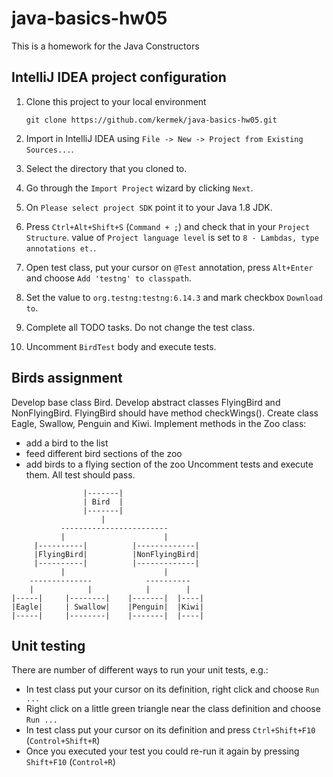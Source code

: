 # java-basics-hw05

This is a homework for the Java Constructors

## IntelliJ IDEA project configuration
1. Clone this project to your local environment

    ```git clone https://github.com/kermek/java-basics-hw05.git``` 
2. Import in IntelliJ IDEA using `File -> New -> Project from Existing Sources...`.
3. Select the directory that you cloned to.
4. Go through the `Import Project` wizard by clicking `Next`.
5. On `Please select project SDK` point it to your Java 1.8 JDK.
6. Press `Ctrl+Alt+Shift+S` (`Command + ;`) and check that in your `Project Structure`.
    value of `Project language level` is set to `8 - Lambdas, type annotations et.`.
7. Open test class, put your cursor on `@Test` annotation, press `Alt+Enter` 
    and choose `Add 'testng' to classpath`.  
8. Set the value to `org.testng:testng:6.14.3` and mark checkbox `Download to`.
9. Complete all TODO tasks. Do not change the test class.
10. Uncomment `BirdTest` body and execute tests. 


## Birds assignment

Develop base class Bird.
Develop abstract classes FlyingBird and NonFlyingBird.
FlyingBird should have method checkWings().
Create class Eagle, Swallow, Penguin and Kiwi. 
Implement methods in the Zoo class:
 - add a bird to the list
 - feed different bird sections of the zoo
 - add birds to a flying section of the zoo
Uncomment tests and execute them.
All test should pass.
```text
                |-------|
                | Bird  |
                |-------|
                    |
           ------------------------
           |                      |
     |----------|          |-------------|
     |FlyingBird|          |NonFlyingBird|
     |----------|          |-------------|         
           |                      | 
    --------------            ----------
    |            |            |        |
|-----|     |--------|    |-------|  |----|
|Eagle|     | Swallow|    |Penguin|  |Kiwi|
|-----|     |--------|    |-------|  |----|        
```

## Unit testing
There are number of different ways to run your unit tests, e.g.:
* In test class put your cursor on its definition, right click and choose `Run ...`
* Right click on a little green triangle near the class definition and choose `Run ...`
* In test class put your cursor on its definition and press `Ctrl+Shift+F10` (`Control+Shift+R`)
* Once you executed your test you could re-run it again by pressing `Shift+F10` (`Control+R`)
